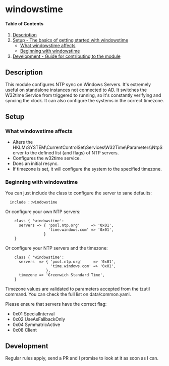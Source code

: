 # windowstime

#### Table of Contents

1. [Description](#description)
2. [Setup - The basics of getting started with windowstime](#setup)
    * [What windowstime affects](#what-windowstime-affects)
    * [Beginning with windowstime](#beginning-with-windowstime)
3. [Development - Guide for contributing to the module](#development)

## Description

This module configures NTP sync on Windows Servers. It's extremely useful on standalone instances not connected to AD. It switches the W32time Service from triggered to running, so it's constantly verifying and syncing the clock. It can also configure the systems in the correct timezone.
## Setup

### What windowstime affects

* Alters the HKLM\SYSTEM\CurrentControlSet\Services\W32Time\Parameters\NtpServer to the defined list (and flags) of NTP servers.
* Configures the w32time service.
* Does an initial resync.
* If timezone is set, it will configure the system to the specified timezone.

### Beginning with windowstime

You can just include the class to configure the server to sane defaults:

```puppet 
  include ::windowstime
```

Or configure your own NTP servers:
```puppet
    class { 'windowstime':
      servers => { 'pool.ntp.org'     => '0x01',
                   'time.windows.com' => '0x01',
                 }
    }
```

Or configure your NTP servers and the timezone:
```puppet
    class { 'windowstime':
      servers  => { 'pool.ntp.org'     => '0x01',
                    'time.windows.com' => '0x01',
                  },
      timezone => 'Greenwich Standard Time',
    }
```

Timezone values are validated to parameters accepted from the tzutil command. You can check the full list on data/common.yaml.



Please ensure that servers have the correct flag:

- 0x01 SpecialInterval
- 0x02 UseAsFallbackOnly
- 0x04 SymmatricActive
- 0x08 Client

## Development

Regular rules apply, send a PR and I promise to look at it as soon as I can.
